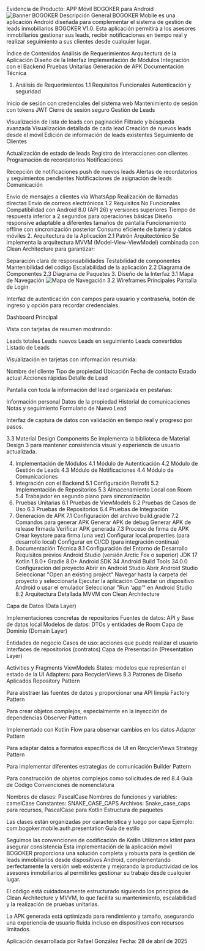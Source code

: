 Evidencia de Producto: APP Móvil BOGOKER para Android
<img alt="Banner BOGOKER" src="https://i.imgur.com/4YDHCL8.png">
Descripción General
BOGOKER Mobile es una aplicación Android diseñada para complementar el sistema de gestión de leads inmobiliarios BOGOKER V1.0. Esta aplicación permitirá a los asesores inmobiliarios gestionar sus leads, recibir notificaciones en tiempo real y realizar seguimiento a sus clientes desde cualquier lugar.

Índice de Contenidos
Análisis de Requerimientos
Arquitectura de la Aplicación
Diseño de la Interfaz
Implementación de Módulos
Integración con el Backend
Pruebas Unitarias
Generación de APK
Documentación Técnica
1. Análisis de Requerimientos
1.1 Requisitos Funcionales
Autenticación y seguridad

Inicio de sesión con credenciales del sistema web
Mantenimiento de sesión con tokens JWT
Cierre de sesión seguro
Gestión de Leads

Visualización de lista de leads con paginación
Filtrado y búsqueda avanzada
Visualización detallada de cada lead
Creación de nuevos leads desde el móvil
Edición de información de leads existentes
Seguimiento de Clientes

Actualización de estado de leads
Registro de interacciones con clientes
Programación de recordatorios
Notificaciones

Recepción de notificaciones push de nuevos leads
Alertas de recordatorios y seguimientos pendientes
Notificaciones de asignación de leads
Comunicación

Envío de mensajes a clientes vía WhatsApp
Realización de llamadas directas
Envío de correos electrónicos
1.2 Requisitos No Funcionales
Compatibilidad con Android 8.0 (API 26) y versiones superiores
Tiempo de respuesta inferior a 2 segundos para operaciones básicas
Diseño responsive adaptable a diferentes tamaños de pantalla
Funcionamiento offline con sincronización posterior
Consumo eficiente de batería y datos móviles
2. Arquitectura de la Aplicación
2.1 Patrón Arquitectónico
Se implementa la arquitectura MVVM (Model-View-ViewModel) combinada con Clean Architecture para garantizar:

Separación clara de responsabilidades
Testabilidad de componentes
Mantenibilidad del código
Escalabilidad de la aplicación
2.2 Diagrama de Componentes
2.3 Diagrama de Paquetes
3. Diseño de la Interfaz
3.1 Mapa de Navegación
<img alt="Mapa de Navegación" src="https://i.imgur.com/JlE5tPf.png">
3.2 Wireframes Principales
Pantalla de Login

Interfaz de autenticación con campos para usuario y contraseña, botón de ingreso y opción para recordar credenciales.

Dashboard Principal

Vista con tarjetas de resumen mostrando:

Leads totales
Leads nuevos
Leads en seguimiento
Leads convertidos
Listado de Leads

Visualización en tarjetas con información resumida:

Nombre del cliente
Tipo de propiedad
Ubicación
Fecha de contacto
Estado actual
Acciones rápidas
Detalle de Lead

Pantalla con toda la información del lead organizada en pestañas:

Información personal
Datos de la propiedad
Historial de comunicaciones
Notas y seguimiento
Formulario de Nuevo Lead

Interfaz de captura de datos con validación en tiempo real y progreso por pasos.

3.3 Material Design Components
Se implementa la biblioteca de Material Design 3 para mantener consistencia visual y experiencia de usuario actualizada.

4. Implementación de Módulos
4.1 Módulo de Autenticación
4.2 Módulo de Gestión de Leads
4.3 Módulo de Notificaciones
4.4 Módulo de Comunicaciones
5. Integración con el Backend
5.1 Configuración Retrofit
5.2 Implementación de Repositorios
5.3 Almacenamiento Local con Room
5.4 Trabajador en segundo plano para sincronización
6. Pruebas Unitarias
6.1 Pruebas de ViewModels
6.2 Pruebas de Casos de Uso
6.3 Pruebas de Repositorios
6.4 Pruebas de Integración
7. Generación de APK
7.1 Configuración del archivo build.gradle
7.2 Comandos para generar APK
Generar APK de debug
Generar APK de release firmada
Verificar APK generada
7.3 Proceso de firma de APK
Crear keystore para firma (una vez)
Configurar local.properties (para desarrollo local)
Configurar en CI/CD (para integración continua)
8. Documentación Técnica
8.1 Configuración del Entorno de Desarrollo
Requisitos previos
Android Studio (versión Arctic Fox o superior)
JDK 17
Kotlin 1.8.0+
Gradle 8.0+
Android SDK 34
Android Build Tools 34.0.0
Configuración del proyecto
Abrir en Android Studio
Abrir Android Studio
Seleccionar "Open an existing project"
Navegar hasta la carpeta del proyecto y seleccionarla
Ejecutar la aplicación
Conectar un dispositivo Android o usar el emulador
Seleccionar "Run 'app'" en Android Studio
8.2 Arquitectura Detallada
MVVM con Clean Architecture

Capa de Datos (Data Layer)

Implementaciones concretas de repositorios
Fuentes de datos: API y Base de datos local
Modelos de datos: DTOs y entidades de Room
Capa de Dominio (Domain Layer)

Entidades de negocio
Casos de uso: acciones que puede realizar el usuario
Interfaces de repositorios (contratos)
Capa de Presentación (Presentation Layer)

Activities y Fragments
ViewModels
States: modelos que representan el estado de la UI
Adapters: para RecyclerViews
8.3 Patrones de Diseño Aplicados
Repository Pattern

Para abstraer las fuentes de datos y proporcionar una API limpia
Factory Pattern

Para crear objetos complejos, especialmente en la inyección de dependencias
Observer Pattern

Implementado con Kotlin Flow para observar cambios en los datos
Adapter Pattern

Para adaptar datos a formatos específicos de UI en RecyclerViews
Strategy Pattern

Para implementar diferentes estrategias de comunicación
Builder Pattern

Para construcción de objetos complejos como solicitudes de red
8.4 Guía de Código
Convenciones de nomenclatura

Nombres de clases: PascalCase
Nombres de funciones y variables: camelCase
Constantes: SNAKE_CASE_CAPS
Archivos: Snake_case_caps para recursos, PascalCase para Kotlin
Estructura de paquetes

Las clases están organizadas por característica y luego por capa
Ejemplo: com.bogoker.mobile.auth.presentation
Guía de estilo

Seguimos las convenciones de codificación de Kotlin
Utilizamos ktlint para asegurar consistencia
Esta implementación de la aplicación móvil BOGOKER proporciona una solución completa y robusta para la gestión de leads inmobiliarios desde dispositivos Android, complementando perfectamente la versión web existente y mejorando la productividad de los asesores inmobiliarios al permitirles gestionar su trabajo desde cualquier lugar.

El código está cuidadosamente estructurado siguiendo los principios de Clean Architecture y MVVM, lo que facilita su mantenimiento, escalabilidad y la realización de pruebas unitarias.

La APK generada está optimizada para rendimiento y tamaño, asegurando una experiencia de usuario fluida incluso en dispositivos con recursos limitados.

Aplicación desarrollada por Rafael González
Fecha: 28 de abril de 2025